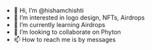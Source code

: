 - 👋 Hi, I’m @hishamchishti
- 👀 I’m interested in logo design, NFTs, Airdrops 
- 🌱 I’m currently learning Airdrops
- 💞️ I’m looking to collaborate on Phyton 
- 📫 How to reach me is by messages 

<!---
hishamchishti/hishamchishti is a ✨ special ✨ repository because its `README.md` (this file) appears on your GitHub profile.
You can click the Preview link to take a look at your changes.
--->
